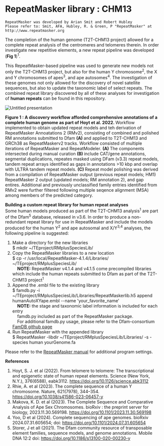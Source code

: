# RepeatMasker library : CHM13
```
RepeatMasker was developed by Arian Smit and Robert Hubley
Please refer to: Smit, AFA, Hubley, R. & Green, P "RepeatMasker" at
http://www.repeatmasker.org
```
The completion of the human genome (T2T-CHM13 project) allowed for a complete repeat analysis of the centromeres and telomeres therein. In order investigate new repetitive elements, a new repeat pipeline was developed (<b>Fig 1</b>)<sup>1</sup>. 

This RepeatMasker-based pipeline was used to generate new models not only the T2T-CHM13 project, but also for the human Y chromosome<sup>2</sup>, the X and Y chromosomes of apes<sup>3</sup>, and ape autosomes<sup>4</sup>. The investigation of these genomes not only allowed for the discovery of novel satellite sequences, but also to update the taxonomic label of select repeats. The combined repeat library discovered by all of these analyses for investigation of <b>human repeats</b> can be found in this repository. 

![Untitled presentation](https://github.com/user-attachments/assets/e1bf5099-9786-4905-9ccb-598722b9eb25)

<b> Figure 1 : A discovery workflow afforded comprehensive annotations of a complete human genome as part of Hoyt et al. 2022. </b> Workflow implemented to obtain updated repeat models and teh derivation of RepeatMasker Annoatations 2 (RMv2), consisting of combined and polished RM annotations submitted to Dfam <b> (A) </b> and applied to T2T-CHM13 and GRCh38 as RepeatMaskerv2 tracks. Workflow consisted of multiple iterations of RepeatMasker and RepeatModeler. <b> (A) </b> The components intersected during manual curation <b> (B) </b> include CAT/gene annotations, segmental duplications, repeates masked using DFam (v3.3) repeat models, tandem repeat arrays identified as gaps in annotations >10 kbp and overlap with ULTRA tandem repeat models. <b> (C) </b> Repeat model polishing was derived from a compilation of RepeatMasker output (previous repeat models; HM1) RepeatMasker 2 output (updated models; RM annotation 2), and gap entires. Additional and previously unclassified family entries identified from RMv2 were further filtered following multiple seqence alignment (MSA) among members of the predicted category.

<b>Building a custom repeat library for human repeat analyses</b><br>
Some human models produced as part of the T2T-CHM13 analysis<sup>1</sup> are part of the Dfam<sup>5</sup> database, released in v3.6. In order to produce a non-redundant repeat library for use in RepeatMasker and include the models produced for the human Y<sup>2</sup> and ape autosomal and X/Y<sup>3,4</sup> analyses, the following pipeline is suggested:

1. Make a directory for the new libraries
&nbsp;&nbsp;&nbsp;&nbsp;<br>$ mkdir ~/TEproject/RMplusSpeciesLib/
2. Copy the RepeatMasker libraries to a new location
&nbsp;&nbsp;&nbsp;&nbsp;<br>$ cp -r /usr/local/RepeatMasker-4.1.4/Libraries/ ~/TEproject/RMplusSpeciesLib/<br>
&nbsp;&nbsp;&nbsp;&nbsp;<b>NOTE:</b> RepeatMasker v4.1.4 and v4.1.5 come precompiled libraries which include the human repeats submitted to Dfam as part of the T2T-CHM13 project<sup>1</sup>
4. Append the .embl file to the existing library
&nbsp;&nbsp;&nbsp;&nbsp;<br>$ famdb.py -i ~/TEproject/RMplusSpeciesLib/Libraries/RepeatMaskerlib.h5 append
humanAutoXYape.embl --name 'your_favorite_name'<br>
&nbsp;&nbsp;&nbsp;&nbsp;<b>NOTE:</b> the stage and taxonomic label information is included for each entry<br>
&nbsp;&nbsp;&nbsp;&nbsp;famdb.py included as part of the RepeatMasker package.<br>
&nbsp;&nbsp;&nbsp;&nbsp;For additional famdb.py usage, please refer to the Dfam-consortium [FamDB github page](https://github.com/Dfam-consortium/FamDB)
5. Run RepeatMasker with the appended library
&nbsp;&nbsp;&nbsp;&nbsp;<br>$ RepeatMasker -libdir ~/TEproject/RMplusSpeciesLib/Libraries/ -s -species
human yourGenome.fa

Please refer to the [RepeatMasker manual](https://www.repeatmasker.org/webrepeatmaskerhelp.html#reading) for additional program settings.

<b>References</b>

1. Hoyt, S. J. et al (2022). From telomere to telomere: The transcriptional and epigenetic state of human repeat elements. Science (New York, N.Y.), 376(6588), eabk3112. https://doi.org/10.1126/science.abk3112
2. Rhie, A. et al (2023). The complete sequence of a human Y chromosome. Nature, 621(7978), 344–354. https://doi.org/10.1038/s41586-023-06457-y
3. Makova, K. D. et al (2023). The Complete Sequence and Comparative Analysis of Ape Sex Chromosomes. bioRxiv : the preprint server for biology, 2023.11.30.569198. https://doi.org/10.1101/2023.11.30.569198
4. Yoo, D et al (2024). Complete sequencing of ape genomes. bioRxiv 2024.07.31.605654; doi: https://doi.org/10.1101/2024.07.31.605654
5. Storer, J et all (2021). The Dfam community resource of transposable element families, sequence models, and genome annotations. Mobile DNA 12:2 doi: https://doi.org/10.1186/s13100-020-00230-y
   
